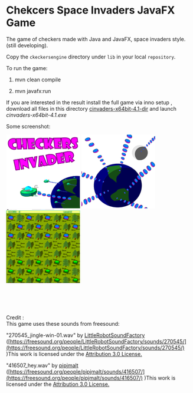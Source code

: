 
# Chekcers Space Invaders JavaFX Game
The game of checkers made with Java and JavaFX, space invaders style.(still developing).

Copy the `ckeckersengine` directory  under `lib` in  your local `repository`.

To run the game: 

1. mvn clean compile 

2. mvn javafx:run

If you  are interested in the result install the full game via inno setup , download all files in this directory [cinvaders-x64bit-4.1-dir](https://github.com/alegithub72/alegithub72/tree/main/cinvaders-x64bit-4.1-dir) and launch  _cinvaders-x64bit-4.1.exe_

Some screenshot:
<br>
<div sgtyle="display: flex;flex-direction:column;">
<img src="https://github.com/alegithub72/checkersjavafx/blob/master/screesho_check_1.PNG" width="200" height="200" />
<img src="https://github.com/alegithub72/checkersjavafx/blob/master/screesho_check_4.PNG" width="200" height="200" />
<img src="https://github.com/alegithub72/checkersjavafx/blob/master/screesho_check_2.PNG" width="200" height="200" />

</div>
<br><br><br><br>


Credit :<br>
This game uses these sounds from freesound:<br>

"270545_jingle-win-01.wav" by [LittleRobotSoundFactory](https://freesound.org/people/LittleRobotSoundFactory) ([https://freesound.org/people/LittleRobotSoundFactory/sounds/270545/](https://freesound.org/people/LittleRobotSoundFactory/sounds/270545/) )This work is licensed under the [ Attribution 3.0 License.](http://creativecommons.org/licenses/by/3.0/)

"416507_hey.wav" by [pipjmalt](https://freesound.org/people/pipjmalt/) ([https://freesound.org/people/pipjmalt/sounds/416507/](https://freesound.org/people/pipjmalt/sounds/416507/) )This work is licensed under the [ Attribution 3.0 License.](http://creativecommons.org/licenses/by/3.0/)
